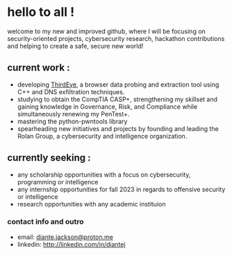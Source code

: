 # hello to all !
welcome to my new and improved github, where I will be focusing on security-oriented projects, cybersecurity research, hackathon contributions and helping to create a safe, secure new world!
## current work :
- developing [ThirdEye](https://github.com/diante0x7/ThirdEye), a browser data probing and extraction tool using C++ and DNS exfiltration techniques.
- studying to obtain the CompTIA CASP+, strengthening my skillset and gaining knowledge in Governance, Risk, and Compliance while simultaneously renewing my PenTest+.
- mastering the python-pwntools library
- spearheading new initiatives and projects by founding and leading the Rolan Group, a cybersecurity and intelligence organization.
## currently seeking :
- any scholarship opportunities with a focus on cybersecurity, programming or intelligence
- any internship opportunities for fall 2023 in regards to offensive security or intelligence
- research opportunities with any academic instituion

### contact info and outro
- email: diante.jackson@proton.me
- linkedin: http://linkedin.com/in/diantej

<!--
**diante0x7/diante0x7** is a ✨ _special_ ✨ repository because its `README.md` (this file) appears on your GitHub profile.

Here are some ideas to get you started:

- 🔭 I’m currently working on ...
- 🌱 I’m currently learning ...
- 👯 I’m looking to collaborate on ...
- 🤔 I’m looking for help with ...
- 💬 Ask me about ...
- 📫 How to reach me: ...
- 😄 Pronouns: ...
- ⚡ Fun fact: ...
-->

